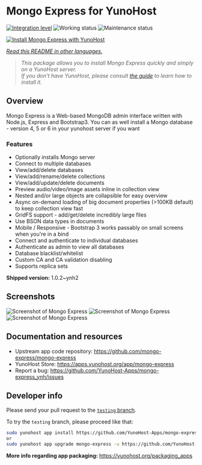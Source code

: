 <!--
N.B.: This README was automatically generated by <https://github.com/YunoHost/apps/tree/master/tools/readme_generator>
It shall NOT be edited by hand.
-->

# Mongo Express for YunoHost

[![Integration level](https://dash.yunohost.org/integration/mongo-express.svg)](https://dash.yunohost.org/appci/app/mongo-express) ![Working status](https://ci-apps.yunohost.org/ci/badges/mongo-express.status.svg) ![Maintenance status](https://ci-apps.yunohost.org/ci/badges/mongo-express.maintain.svg)

[![Install Mongo Express with YunoHost](https://install-app.yunohost.org/install-with-yunohost.svg)](https://install-app.yunohost.org/?app=mongo-express)

*[Read this README in other languages.](./ALL_README.md)*

> *This package allows you to install Mongo Express quickly and simply on a YunoHost server.*  
> *If you don't have YunoHost, please consult [the guide](https://yunohost.org/install) to learn how to install it.*

## Overview

Mongo Express is a Web-based MongoDB admin interface written with Node.js, Express and Bootstrap3.
You can as well install a Mongo database - version 4, 5 or 6 in your yunohost server if you want 

### Features
- Optionally installs Mongo server
- Connect to multiple databases
- View/add/delete databases
- View/add/rename/delete collections
- View/add/update/delete documents
- Preview audio/video/image assets inline in collection view
- Nested and/or large objects are collapsible for easy overview
- Async on-demand loading of big document properties (>100KB default) to keep collection view fast
- GridFS support - add/get/delete incredibly large files
- Use BSON data types in documents
- Mobile / Responsive - Bootstrap 3 works passably on small screens when you're in a bind
- Connect and authenticate to individual databases
- Authenticate as admin to view all databases
- Database blacklist/whitelist
- Custom CA and CA validation disabling
- Supports replica sets


**Shipped version:** 1.0.2~ynh2

## Screenshots

![Screenshot of Mongo Express](./doc/screenshots/document-edit.png)
![Screenshot of Mongo Express](./doc/screenshots/collection-view.png)
![Screenshot of Mongo Express](./doc/screenshots/databases-view.png)

## Documentation and resources

- Upstream app code repository: <https://github.com/mongo-express/mongo-express>
- YunoHost Store: <https://apps.yunohost.org/app/mongo-express>
- Report a bug: <https://github.com/YunoHost-Apps/mongo-express_ynh/issues>

## Developer info

Please send your pull request to the [`testing` branch](https://github.com/YunoHost-Apps/mongo-express_ynh/tree/testing).

To try the `testing` branch, please proceed like that:

```bash
sudo yunohost app install https://github.com/YunoHost-Apps/mongo-express_ynh/tree/testing --debug
or
sudo yunohost app upgrade mongo-express -u https://github.com/YunoHost-Apps/mongo-express_ynh/tree/testing --debug
```

**More info regarding app packaging:** <https://yunohost.org/packaging_apps>
